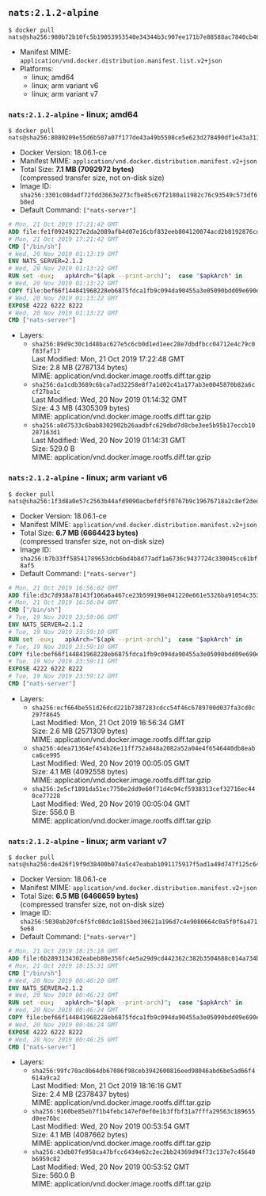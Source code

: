 ## `nats:2.1.2-alpine`

```console
$ docker pull nats@sha256:980b72b10fc5b19053953540e34344b3c907ee171b7e88588ac7840cb4625b90
```

-	Manifest MIME: `application/vnd.docker.distribution.manifest.list.v2+json`
-	Platforms:
	-	linux; amd64
	-	linux; arm variant v6
	-	linux; arm variant v7

### `nats:2.1.2-alpine` - linux; amd64

```console
$ docker pull nats@sha256:8080209e55d6b507a07f177de43a49b5508ce5e623d278490df1e43a311bb885
```

-	Docker Version: 18.06.1-ce
-	Manifest MIME: `application/vnd.docker.distribution.manifest.v2+json`
-	Total Size: **7.1 MB (7092972 bytes)**  
	(compressed transfer size, not on-disk size)
-	Image ID: `sha256:3301c08dadf72fdd3663e273cfbe85c67f2180a11982c76c93549c573df6b8ed`
-	Default Command: `["nats-server"]`

```dockerfile
# Mon, 21 Oct 2019 17:21:42 GMT
ADD file:fe1f09249227e2da2089afb4d07e16cbf832eeb804120074acd2b8192876cd28 in / 
# Mon, 21 Oct 2019 17:21:42 GMT
CMD ["/bin/sh"]
# Wed, 20 Nov 2019 01:13:19 GMT
ENV NATS_SERVER=2.1.2
# Wed, 20 Nov 2019 01:13:22 GMT
RUN set -eux; 	apkArch="$(apk --print-arch)"; 	case "$apkArch" in 		arm64) natsArch='arm64' ;; 		armhf) natsArch='arm6' ;; 		armv7) natsArch='arm7' ;; 		x86_64) natsArch='amd64' ;; 		x86) natsArch='386' ;; 		*) echo >&2 "error: $apkArch is not supported!"; exit 1 ;; 	esac; 		wget -O nats-server.zip "https://github.com/nats-io/nats-server/releases/download/v${NATS_SERVER}/nats-server-v${NATS_SERVER}-linux-${natsArch}.zip"; 		apk add --no-cache ca-certificates; 	apk add --no-cache --virtual buildtmp unzip; 		unzip nats-server.zip "nats-server-v${NATS_SERVER}-linux-${natsArch}/nats-server"; 	rm nats-server.zip; 	mv "nats-server-v${NATS_SERVER}-linux-${natsArch}/nats-server" /usr/local/bin; 	rmdir "nats-server-v${NATS_SERVER}-linux-${natsArch}"; 		apk del --no-cache --no-network buildtmp
# Wed, 20 Nov 2019 01:13:22 GMT
COPY file:bef66f144841968228eb6875fdca1fb9c094da90455a3e05090bdd09e690e7ea in /etc/nats/nats-server.conf 
# Wed, 20 Nov 2019 01:13:22 GMT
EXPOSE 4222 6222 8222
# Wed, 20 Nov 2019 01:13:22 GMT
CMD ["nats-server"]
```

-	Layers:
	-	`sha256:89d9c30c1d48bac627e5c6cb0d1ed1eec28e7dbdfbcc04712e4c79c0f83faf17`  
		Last Modified: Mon, 21 Oct 2019 17:22:48 GMT  
		Size: 2.8 MB (2787134 bytes)  
		MIME: application/vnd.docker.image.rootfs.diff.tar.gzip
	-	`sha256:da1cdb3689c6bca7ad32258e8f7a1d02c41a177ab3e0045870b82a6ccf27ba1c`  
		Last Modified: Wed, 20 Nov 2019 01:14:32 GMT  
		Size: 4.3 MB (4305309 bytes)  
		MIME: application/vnd.docker.image.rootfs.diff.tar.gzip
	-	`sha256:a8d7533c6bab8302902b26aadbfc629dbd7d8cbe3ee5b95b17eccb10287163d1`  
		Last Modified: Wed, 20 Nov 2019 01:14:31 GMT  
		Size: 529.0 B  
		MIME: application/vnd.docker.image.rootfs.diff.tar.gzip

### `nats:2.1.2-alpine` - linux; arm variant v6

```console
$ docker pull nats@sha256:1f3d8a0e57c2563b44afd9090acbefdf5f0767b9c19676718a2c8ef2ded890d9
```

-	Docker Version: 18.06.1-ce
-	Manifest MIME: `application/vnd.docker.distribution.manifest.v2+json`
-	Total Size: **6.7 MB (6664423 bytes)**  
	(compressed transfer size, not on-disk size)
-	Image ID: `sha256:b7b33ff58541789653dcb6bd4b8d77adf1a6736c9437724c330045cc61bf8af5`
-	Default Command: `["nats-server"]`

```dockerfile
# Mon, 21 Oct 2019 16:56:02 GMT
ADD file:d3c7d938a78143f106a6a467ce23b599198e041220e661e5326ba91054c353ef in / 
# Mon, 21 Oct 2019 16:56:04 GMT
CMD ["/bin/sh"]
# Tue, 19 Nov 2019 23:59:06 GMT
ENV NATS_SERVER=2.1.2
# Tue, 19 Nov 2019 23:59:10 GMT
RUN set -eux; 	apkArch="$(apk --print-arch)"; 	case "$apkArch" in 		arm64) natsArch='arm64' ;; 		armhf) natsArch='arm6' ;; 		armv7) natsArch='arm7' ;; 		x86_64) natsArch='amd64' ;; 		x86) natsArch='386' ;; 		*) echo >&2 "error: $apkArch is not supported!"; exit 1 ;; 	esac; 		wget -O nats-server.zip "https://github.com/nats-io/nats-server/releases/download/v${NATS_SERVER}/nats-server-v${NATS_SERVER}-linux-${natsArch}.zip"; 		apk add --no-cache ca-certificates; 	apk add --no-cache --virtual buildtmp unzip; 		unzip nats-server.zip "nats-server-v${NATS_SERVER}-linux-${natsArch}/nats-server"; 	rm nats-server.zip; 	mv "nats-server-v${NATS_SERVER}-linux-${natsArch}/nats-server" /usr/local/bin; 	rmdir "nats-server-v${NATS_SERVER}-linux-${natsArch}"; 		apk del --no-cache --no-network buildtmp
# Tue, 19 Nov 2019 23:59:10 GMT
COPY file:bef66f144841968228eb6875fdca1fb9c094da90455a3e05090bdd09e690e7ea in /etc/nats/nats-server.conf 
# Tue, 19 Nov 2019 23:59:11 GMT
EXPOSE 4222 6222 8222
# Tue, 19 Nov 2019 23:59:12 GMT
CMD ["nats-server"]
```

-	Layers:
	-	`sha256:ecf664be551d26dcd221b7387283cdcc54f46c6789700d037fa3cd0c297f8645`  
		Last Modified: Mon, 21 Oct 2019 16:56:34 GMT  
		Size: 2.6 MB (2571309 bytes)  
		MIME: application/vnd.docker.image.rootfs.diff.tar.gzip
	-	`sha256:4dea71364ef454b26e11ff752a848a2082a52a04e4f6546440db8eabca6ce995`  
		Last Modified: Wed, 20 Nov 2019 00:05:05 GMT  
		Size: 4.1 MB (4092558 bytes)  
		MIME: application/vnd.docker.image.rootfs.diff.tar.gzip
	-	`sha256:2e5cf1891da51ec7750e2dd9e60f71d4c94cf5938313cef32716ec440ce77228`  
		Last Modified: Wed, 20 Nov 2019 00:05:04 GMT  
		Size: 556.0 B  
		MIME: application/vnd.docker.image.rootfs.diff.tar.gzip

### `nats:2.1.2-alpine` - linux; arm variant v7

```console
$ docker pull nats@sha256:de426f19f9d38400b074a5c47eabab1091175917f5ad1a49d747f125c64601af
```

-	Docker Version: 18.06.1-ce
-	Manifest MIME: `application/vnd.docker.distribution.manifest.v2+json`
-	Total Size: **6.5 MB (6466659 bytes)**  
	(compressed transfer size, not on-disk size)
-	Image ID: `sha256:5030ab20fc6f5fc08dc1e815bed30621a196d7c4e9080664c0a5f0f6a4715e68`
-	Default Command: `["nats-server"]`

```dockerfile
# Mon, 21 Oct 2019 18:15:18 GMT
ADD file:6b2893134302eabeb80e356fc4e5a29d9cd442362c382b3504688c014a734bb9 in / 
# Mon, 21 Oct 2019 18:15:31 GMT
CMD ["/bin/sh"]
# Wed, 20 Nov 2019 00:46:20 GMT
ENV NATS_SERVER=2.1.2
# Wed, 20 Nov 2019 00:46:23 GMT
RUN set -eux; 	apkArch="$(apk --print-arch)"; 	case "$apkArch" in 		arm64) natsArch='arm64' ;; 		armhf) natsArch='arm6' ;; 		armv7) natsArch='arm7' ;; 		x86_64) natsArch='amd64' ;; 		x86) natsArch='386' ;; 		*) echo >&2 "error: $apkArch is not supported!"; exit 1 ;; 	esac; 		wget -O nats-server.zip "https://github.com/nats-io/nats-server/releases/download/v${NATS_SERVER}/nats-server-v${NATS_SERVER}-linux-${natsArch}.zip"; 		apk add --no-cache ca-certificates; 	apk add --no-cache --virtual buildtmp unzip; 		unzip nats-server.zip "nats-server-v${NATS_SERVER}-linux-${natsArch}/nats-server"; 	rm nats-server.zip; 	mv "nats-server-v${NATS_SERVER}-linux-${natsArch}/nats-server" /usr/local/bin; 	rmdir "nats-server-v${NATS_SERVER}-linux-${natsArch}"; 		apk del --no-cache --no-network buildtmp
# Wed, 20 Nov 2019 00:46:24 GMT
COPY file:bef66f144841968228eb6875fdca1fb9c094da90455a3e05090bdd09e690e7ea in /etc/nats/nats-server.conf 
# Wed, 20 Nov 2019 00:46:24 GMT
EXPOSE 4222 6222 8222
# Wed, 20 Nov 2019 00:46:25 GMT
CMD ["nats-server"]
```

-	Layers:
	-	`sha256:99fc70ac0b64db67086f98ceb3942600816eed98046abd6be5ad66f4614a9ca2`  
		Last Modified: Mon, 21 Oct 2019 18:16:16 GMT  
		Size: 2.4 MB (2378437 bytes)  
		MIME: application/vnd.docker.image.rootfs.diff.tar.gzip
	-	`sha256:9160be85eb7f1b4febc147ef0ef0e1b3ffbf31a7fffa29563c189655d0ee76bc`  
		Last Modified: Wed, 20 Nov 2019 00:53:54 GMT  
		Size: 4.1 MB (4087662 bytes)  
		MIME: application/vnd.docker.image.rootfs.diff.tar.gzip
	-	`sha256:43db07fe958ca47bfcc6434e62c2ec2bb24369d94f73c137e7c45640b6959c82`  
		Last Modified: Wed, 20 Nov 2019 00:53:52 GMT  
		Size: 560.0 B  
		MIME: application/vnd.docker.image.rootfs.diff.tar.gzip
